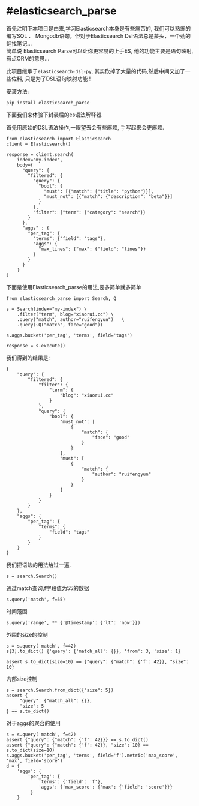 #elasticsearch_parse
=================

首先注明下本项目是由来,学习Elasticsearch本身是有些痛苦的, 我们可以熟练的编写SQL 、 Mongodb语句，但对于Elasticsearch Dsl语法总是蒙头，一个劲的翻找笔记...  
简单说 Elasticsearch Parse可以让你更容易的上手ES, 他的功能主要是语句映射, 有点ORM的意思... 

此项目继承于`elasticsearch-dsl-py`, 其实砍掉了大量的代码,然后中间又加了一些佐料, 只是为了DSL语句映射功能 ! 

安装方法:
```
pip install elasticsearch_parse
```

下面我们来体验下封装后的es语法解释器.

首先用原始的DSL语法操作,一眼望去会有些麻烦, 手写起来会更麻烦.  
```
from elasticsearch import Elasticsearch
client = Elasticsearch()

response = client.search(
    index="my-index",
    body={
      "query": {
        "filtered": {
          "query": {
            "bool": {
              "must": [{"match": {"title": "python"}}],
              "must_not": [{"match": {"description": "beta"}}]
            }
          },
          "filter": {"term": {"category": "search"}}
        }
      },
      "aggs" : {
        "per_tag": {
          "terms": {"field": "tags"},
          "aggs": {
            "max_lines": {"max": {"field": "lines"}}
          }
        }
      }
    }
)

```

下面是使用Elasticsearch_parse的用法,要多简单就多简单

```
from elasticsearch_parse import Search, Q

s = Search(index="my-index") \
    .filter("term", blog="xiaorui.cc") \
    .query("match", author="ruifengyun")   \
    .query(~Q("match", face="good"))

s.aggs.bucket('per_tag', 'terms', field='tags')

response = s.execute()
```
我们得到的结果是:
```
{
    "query": {
        "filtered": {
            "filter": {
                "term": {
                    "blog": "xiaorui.cc"
                }
            },
            "query": {
                "bool": {
                    "must_not": [
                        {
                            "match": {
                                "face": "good"
                            }
                        }
                    ],
                    "must": [
                        {
                            "match": {
                                "author": "ruifengyun"
                            }
                        }
                    ]
                }
            }
        }
    },
    "aggs": {
        "per_tag": {
            "terms": {
                "field": "tags"
            }
        }
    }
}
```

我们把语法的用法给过一遍.
```
s = search.Search()
```

通过match查询,f字段值为55的数据
```
s.query('match', f=55)
```

时间范围
```
s.query('range', ** {'@timestamp': {'lt': 'now'}})
```

外围的size的控制  
```
s = s.query('match', f=42)
s[3].to_dict() {'query': {'match_all': {}}, 'from': 3, 'size': 1}
```

```
assert s.to_dict(size=10) == {"query": {"match": {'f': 42}}, "size": 10}
```

内部size控制
```
s = search.Search.from_dict({"size": 5})
assert {
     "query": {"match_all": {}},
     "size": 5
} == s.to_dict()
```

对于aggs的聚合的使用
```
s = s.query('match', f=42)
assert {"query": {"match": {'f': 42}}} == s.to_dict()
assert {"query": {"match": {'f': 42}}, "size": 10} == s.to_dict(size=10)
s.aggs.bucket('per_tag', 'terms', field='f').metric('max_score', 'max', field='score')
d = {
    'aggs': {
        'per_tag': {
            'terms': {'field': 'f'},
            'aggs': {'max_score': {'max': {'field': 'score'}}}
         }
    }
```

